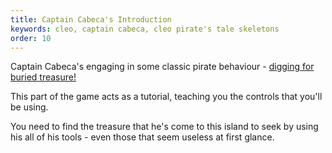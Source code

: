 ```yaml
---
title: Captain Cabeca's Introduction
keywords: cleo, captain cabeca, cleo pirate's tale skeletons
order: 10
---
```


Captain Cabeca's engaging in some classic pirate behaviour - [digging for buried treasure!](digging.md)

This part of the game acts as a tutorial, teaching you the controls that you'll be using.

You need to find the treasure that he's come to this island to seek by using his all of his tools - even those that seem useless at first glance.